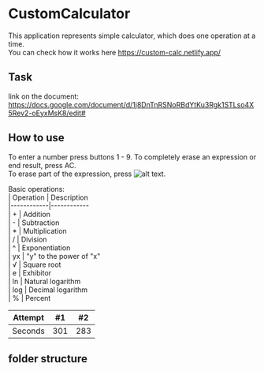 # CustomCalculator

This application represents simple calculator, which does one operation at a time. \
You can check how it works here https://custom-calc.netlify.app/

## Task

link on the document: https://docs.google.com/document/d/1j8DnTnRSNoRBdYtKu3Rgk1STLso4X5Rev2-oEyxMsK8/edit#

## How to use

To enter a number press buttons 1 - 9. 
To completely erase an expression or end result, press AC. \
To erase part of the expression, press ![alt text](https://img.icons8.com/ios-glyphs/12/ffffff/clear-symbol.png). 

Basic operations: \
| Operation  | Description \
|------------|------------ \
| +          | Addition \
| -          | Subtraction \
| *          | Multiplication \
| /          | Division \
| ^          | Exponentiation \
| yx         | "y" to the power of "x" \
| √          | Square root \
| e          | Exhibitor \
| ln         | Natural logarithm \
| log        | Decimal logarithm \
| %          | Percent

| Attempt | #1 | #2 |
| :---: | :---: | :---: |
| Seconds | 301 | 283 |

## folder structure